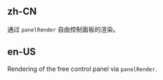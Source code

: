 ## zh-CN

通过 `panelRender` 自由控制面板的渲染。

## en-US

Rendering of the free control panel via `panelRender`.
